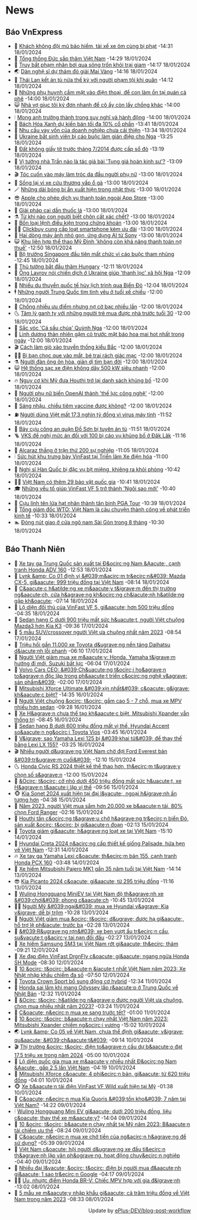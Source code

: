 # News

## Báo VnExpress
<!-- vnexpress:START -->
- 🚀 [Khách không đội mũ bảo hiểm, tài xế xe ôm cùng bị phạt](https://vnexpress.net/khach-khong-doi-mu-bao-hiem-tai-xe-xe-om-cung-bi-phat-4702326.html) -14:31 18/01/2024
- 🧰 [Tổng thống Đức sắp thăm Việt Nam](https://vnexpress.net/tong-thong-duc-sap-tham-viet-nam-4702485.html) -14:29 18/01/2024
- 🥰 [Truy bắt phạm nhân bơi qua sông trốn khỏi trại giam](https://vnexpress.net/truy-bat-pham-nhan-boi-qua-song-tron-khoi-trai-giam-4702493.html) -14:17 18/01/2024
- 🌏 [Dàn nghệ sĩ dự thảm đỏ giải Mai Vàng](https://vnexpress.net/dan-nghe-si-du-tham-do-giai-mai-vang-4702490.html) -14:16 18/01/2024
- 🧐 [Thái Lan kết án tù nửa thế kỷ với người phạm tội khi quân](https://vnexpress.net/thai-lan-ket-an-tu-nua-the-ky-voi-nguoi-pham-toi-khi-quan-4702477.html) -14:12 18/01/2024
- 💫 [Những phụ huynh cắm mặt vào điện thoại, để con làm ồn tại quán cà phê](https://vnexpress.net/nhung-phu-huynh-cam-mat-vao-dien-thoai-de-con-lam-on-tai-quan-ca-phe-4702425.html) -14:00 18/01/2024
- 😺 [Nhà vợ giục tôi ký đơn nhanh để cô ấy còn lấy chồng khác](https://vnexpress.net/nha-vo-giuc-toi-ky-don-nhanh-de-co-ay-con-lay-chong-khac-4702407.html) -14:00 18/01/2024
- 🕯 [Mong anh trưởng thành trong suy nghĩ và hành động](https://vnexpress.net/mong-anh-truong-thanh-trong-suy-nghi-va-hanh-dong-4702120.html) -14:00 18/01/2024
- 💃 [Bách Hóa Xanh dự kiến bán tối đa 10% cổ phần](https://vnexpress.net/bach-hoa-xanh-du-kien-ban-toi-da-10-co-phan-4702483.html) -13:41 18/01/2024
- 💂 [Nhu cầu vay vốn của doanh nghiệp chưa cải thiện](https://vnexpress.net/nhu-cau-vay-von-cua-doanh-nghiep-chua-cai-thien-4702414.html) -13:34 18/01/2024
- 🎊 [Ukraine bắt sinh viên bị cáo buộc làm gián điệp cho Nga](https://vnexpress.net/ukraine-bat-sinh-vien-bi-cao-buoc-lam-gian-diep-cho-nga-4702481.html) -13:25 18/01/2024
- 🤠 [Đất không giấy tờ trước tháng 7/2014 được cấp sổ đỏ](https://vnexpress.net/dat-khong-giay-to-truoc-thang-7-2014-duoc-cap-so-do-4702445.html) -13:19 18/01/2024
- 🌈 [Vị tướng nhà Trần nào là tác giả bài &#39;Tụng giá hoàn kinh sư&#39;?](https://vnexpress.net/vi-tuong-nha-tran-nao-la-tac-gia-bai-tung-gia-hoan-kinh-su-4702447.html) -13:09 18/01/2024
- 🎬 [Tóc cuốn vào máy làm tróc da đầu người phụ nữ](https://vnexpress.net/toc-cuon-vao-may-lam-troc-da-dau-nguoi-phu-nu-4702411.html) -13:00 18/01/2024
- 🚀 [Sống lại vì xe cứu thương vấp ổ gà](https://vnexpress.net/song-lai-vi-xe-cuu-thuong-vap-o-ga-4702288.html) -13:00 18/01/2024
- 🪄 [Những dải bóng bí ẩn xuất hiện trong nhật thực](https://vnexpress.net/nhung-dai-bong-bi-an-xuat-hien-trong-nhat-thuc-4702094.html) -13:00 18/01/2024
- 😎 [Apple cho phép dịch vụ thanh toán ngoài App Store](https://vnexpress.net/apple-cho-phep-dich-vu-thanh-toan-ngoai-app-store-4702045.html) -13:00 18/01/2024
- 🎊 [Giải pháp cai dần thuốc lá](https://vnexpress.net/giai-phap-cai-dan-thuoc-la-4702469.html) -13:00 18/01/2024
- ⚗️ [Từ khi nào con người biết chôn cất xác chết?](https://vnexpress.net/tu-khi-nao-con-nguoi-biet-chon-cat-xac-chet-4702398.html) -13:00 18/01/2024
- 🫣 [Bốn loại lệnh điều kiện trong chứng khoán](https://vnexpress.net/bon-loai-lenh-dieu-kien-trong-chung-khoan-4702255.html) -13:00 18/01/2024
- 👨‍🏫 [Clickbuy cung cấp loạt smartphone kèm ưu đãi](https://vnexpress.net/clickbuy-cung-cap-loat-smartphone-kem-uu-dai-4701757.html) -13:00 18/01/2024
- 🐻 [Hai dòng máy ảnh nhỏ gọn, ứng dụng AI từ Sony](https://vnexpress.net/hai-dong-may-anh-nho-gon-ung-dung-ai-tu-sony-4701740.html) -13:00 18/01/2024
- 😺 [Khu liên hợp thể thao Mỹ Đình &#39;không còn khả năng thanh toán nợ thuế&#39;](https://vnexpress.net/khu-lien-hop-the-thao-my-dinh-khong-con-kha-nang-thanh-toan-no-thue-4702460.html) -12:50 18/01/2024
- 🤔 [Bộ trưởng Singapore đầu tiên mất chức vì cáo buộc tham nhũng](https://vnexpress.net/bo-truong-singapore-dau-tien-mat-chuc-vi-cao-buoc-tham-nhung-4702467.html) -12:45 18/01/2024
- 🌮 [Thủ tướng bắt đầu thăm Hungary](https://vnexpress.net/thu-tuong-bat-dau-tham-hungary-4702476.html) -12:11 18/01/2024
- 🦩 [Ông Lavrov nói chiến dịch ở Ukraine giúp &#39;thanh lọc&#39; xã hội Nga](https://vnexpress.net/ong-lavrov-noi-chien-dich-o-ukraine-giup-thanh-loc-xa-hoi-nga-4702461.html) -12:09 18/01/2024
- 📝 [Nhiều du thuyền quốc tế hủy lịch trình qua Biển Đỏ](https://vnexpress.net/nhieu-du-thuyen-quoc-te-huy-lich-trinh-qua-bien-do-4702281.html) -12:04 18/01/2024
- 🕴 [Những người Trung Quốc tìm tình yêu ở tuổi xế chiều](https://vnexpress.net/nhung-nguoi-trung-quoc-tim-tinh-yeu-o-tuoi-xe-chieu-4702349.html) -12:00 18/01/2024
- 🐲 [Chồng nhiều ưu điểm nhưng nợ cờ bạc nhiều lần](https://vnexpress.net/chong-nhieu-uu-diem-nhung-no-co-bac-nhieu-lan-4702406.html) -12:00 18/01/2024
- 🌜 [Tâm lý ganh tỵ với những người trẻ mua được nhà trước tuổi 30](https://vnexpress.net/tam-ly-ganh-ty-voi-nhung-nguoi-tre-mua-duoc-nha-truoc-tuoi-30-4702385.html) -12:00 18/01/2024
- 💄 [Sắc vóc &#39;Cá sấu chúa&#39; Quỳnh Nga](https://vnexpress.net/sac-voc-ca-sau-chua-quynh-nga-4702372.html) -12:00 18/01/2024
- 🌁 [Linh dương thản nhiên gặm cỏ trước mặt báo hoa mai hot nhất trong ngày](https://vnexpress.net/linh-duong-than-nhien-gam-co-truoc-mat-bao-hoa-mai-hot-nhat-trong-ngay-4702344.html) -12:00 18/01/2024
- 🎬 [Cách làm giò xào truyền thống kiểu Bắc](https://vnexpress.net/cach-lam-gio-xao-truyen-thong-kieu-bac-4702275.html) -12:00 18/01/2024
- 👨‍🏫 [Bị bạn chọc que vào mắt, bé trai rách giác mạc](https://vnexpress.net/bi-ban-choc-que-vao-mat-be-trai-rach-giac-mac-4702261.html) -12:00 18/01/2024
- ⚗️ [Người đàn ông ôn hòa, giản dị tìm bạn đời](https://vnexpress.net/nguoi-dan-ong-on-hoa-gian-di-tim-ban-doi-4702235.html) -12:00 18/01/2024
- 😺 [Hệ thống sạc xe điện không dây 500 kW siêu nhanh](https://vnexpress.net/he-thong-sac-xe-dien-khong-day-500-kw-sieu-nhanh-4702099.html) -12:00 18/01/2024
- 🔥 [Nguy cơ khi Mỹ đưa Houthi trở lại danh sách khủng bố](https://vnexpress.net/nguy-co-khi-my-dua-houthi-tro-lai-danh-sach-khung-bo-4702095.html) -12:00 18/01/2024
- 🧰 [Người phụ nữ biến OpenAI thành &#39;thế lực công nghệ&#39;](https://vnexpress.net/nguoi-phu-nu-bien-openai-thanh-the-luc-cong-nghe-4701718.html) -12:00 18/01/2024
- 🦒 [Sáng nhậu, chiều tiêm vaccine được không?](https://vnexpress.net/sang-nhau-chieu-tiem-vaccine-duoc-khong-4702325.html) -12:00 18/01/2024
- ⛽️ [Người dùng Việt mất 17,3 nghìn tỷ đồng vì virus máy tính](https://vnexpress.net/nguoi-dung-viet-mat-17-3-nghin-ty-dong-vi-virus-may-tinh-4702440.html) -11:52 18/01/2024
- 🚀 [Bảy cựu công an quận Đồ Sơn bị tuyên án tù](https://vnexpress.net/bay-cuu-cong-an-quan-do-son-bi-tuyen-an-tu-4702446.html) -11:51 18/01/2024
- 🪜 [VKS đề nghị mức án đối với 100 bị cáo vụ khủng bố ở Đăk Lăk](https://vnexpress.net/vks-de-nghi-muc-an-doi-voi-100-bi-cao-vu-khung-bo-o-dak-lak-4702221.html) -11:16 18/01/2024
- 🚦 [Alcaraz thắng ở trận thứ 200 sự nghiệp](https://vnexpress.net/alcaraz-thang-o-tran-thu-200-su-nghiep-4702457.html) -11:05 18/01/2024
- 🕯 [Sức hút khu trưng bày VinFast tại Triển lãm Xe điện hóa](https://vnexpress.net/suc-hut-khu-trung-bay-vinfast-tai-trien-lam-xe-dien-hoa-4702437.html) -11:00 18/01/2024
- 💪 [Nghị sĩ Hàn Quốc bị đặc vụ bịt miệng, khiêng ra khỏi phòng](https://vnexpress.net/nghi-si-han-quoc-bi-dac-vu-bit-mieng-khieng-ra-khoi-phong-4702395.html) -10:42 18/01/2024
- 🧑‍🏫 [Việt Nam có thêm 29 bảo vật quốc gia](https://vnexpress.net/viet-nam-co-them-29-bao-vat-quoc-gia-4702391.html) -10:41 18/01/2024
- 🎓 [Những yếu tố giúp VinFast VF 5 trở thành &#39;Ngôi sao mới&#39;](https://vnexpress.net/nhung-yeu-to-giup-vinfast-vf-5-tro-thanh-ngoi-sao-moi-4702428.html) -10:40 18/01/2024
- 💫 [Cựu lính tên lửa hạt nhân thành tân binh PGA Tour](https://vnexpress.net/cuu-linh-ten-lua-hat-nhan-thanh-tan-binh-pga-tour-4702453.html) -10:39 18/01/2024
- 🤩 [Tổng giám đốc WTO: Việt Nam là câu chuyện thành công về phát triển kinh tế](https://vnexpress.net/tong-giam-doc-wto-viet-nam-la-cau-chuyen-thanh-cong-ve-phat-trien-kinh-te-4702432.html) -10:33 18/01/2024
- 🏊 [Đóng nút giao ở cửa ngõ nam Sài Gòn trong 8 tháng](https://vnexpress.net/dong-nut-giao-o-cua-ngo-nam-sai-gon-trong-8-thang-4702438.html) -10:30 18/01/2024<!-- vnexpress:END -->

## Báo Thanh Niên
<!-- thanhnien:START -->
- 🤠 [Xe tay ga Trung Quốc sản xuất tại Đ&amp;ocirc;ng Nam &amp;Aacute;, cạnh tranh Honda ADV 160](https://thanhnien.vn/xe-tay-ga-trung-quoc-san-xuat-tai-dong-nam-a-canh-tranh-honda-adv-160-185240118102945438.htm) -12:53 18/01/2024
- 🥸 [Lynk &amp;amp; Co 01 định vị &amp;#039;m&amp;acirc;m tr&amp;ecirc;n&amp;#039; Mazda CX-5, gi&amp;aacute; 999 triệu đồng tại Việt Nam](https://thanhnien.vn/lynk-co-01-dinh-vi-mam-tren-mazda-cx-5-gia-999-trieu-dong-tai-viet-nam-185240114172029212.htm) -08:14 18/01/2024
- 🌁 [C&amp;aacute;c h&amp;atilde;ng xe m&amp;aacute;y t&amp;igrave;m đến thị trường ng&amp;aacute;ch, cửa h&amp;agrave;ng kh&amp;ocirc;ng ch&amp;iacute;nh h&amp;atilde;ng gặp kh&amp;oacute;](https://thanhnien.vn/cac-hang-xe-may-tim-den-thi-truong-ngach-cua-hang-khong-chinh-hang-gap-kho-185240117212937561.htm) -07:14 18/01/2024
- 🤡 [Lộ diện đối thủ của VinFast VF 5, gi&amp;aacute; hơn 500 triệu đồng](https://thanhnien.vn/lo-dien-doi-thu-cua-vinfast-vf-5-gia-hon-500-trieu-dong-185240118085411778.htm) -04:35 18/01/2024
- 🎉 [Sedan hạng C dưới 900 triệu mất sức h&amp;uacute;t, người Việt chuộng Mazda3 hơn Kia K3](https://thanhnien.vn/sedan-hang-c-duoi-900-trieu-mat-suc-hut-nguoi-viet-chuong-mazda3-hon-kia-k3-185240114143816222.htm) -09:36 17/01/2024
- 🎊 [5 mẫu SUV/crossover người Việt ưa chuộng nhất năm 2023](https://thanhnien.vn/5-mau-suv-crossover-nguoi-viet-ua-chuong-nhat-nam-2023-185240116045201698.htm) -08:54 17/01/2024
- 🤠 [Triệu hồi gần 11.000 xe Toyota d&amp;ugrave;ng nền tảng Daihatsu d&amp;iacute;nh lỗi phanh](https://thanhnien.vn/trieu-hoi-gan-11000-xe-toyota-dung-nen-tang-daihatsu-dinh-loi-phanh-185240117103315326.htm) -06:10 17/01/2024
- 💼 [Người Việt giảm mua xe m&amp;aacute;y: Honda, Yamaha t&amp;igrave;m hướng đi mới, Suzuki bất lực](https://thanhnien.vn/nguoi-viet-giam-mua-xe-may-honda-yamaha-tim-huong-di-moi-suzuki-bat-luc-185240116223557729.htm) -06:04 17/01/2024
- 🐻 [Volvo Cars CEO: &amp;#039;Ch&amp;uacute;ng t&amp;ocirc;i ho&amp;agrave;n to&amp;agrave;n độc lập trong ph&amp;aacute;t triển c&amp;ocirc;ng nghệ v&amp;agrave; sản phẩm&amp;#039;](https://thanhnien.vn/volvo-cars-ceo-chung-toi-hoan-toan-doc-lap-trong-phat-trien-cong-nghe-va-san-pham-185240116204705354.htm) -02:00 17/01/2024
- 🤔 [Mitsubishi Xforce Ultimate &amp;#039;xịn nhất&amp;#039; c&amp;oacute; g&amp;igrave; kh&amp;aacute;c biệt?](https://thanhnien.vn/mitsubishi-xforce-ultimate-xin-nhat-co-gi-khac-biet-185240110175107465.htm) -14:35 16/01/2024
- 📝 [Người Việt chuộng &amp;ocirc; t&amp;ocirc; gầm cao 5 - 7 chỗ, mua xe MPV nhiều hơn sedan](https://thanhnien.vn/nguoi-viet-chuong-o-to-gam-cao-5-7-cho-mua-xe-mpv-nhieu-hon-sedan-185240115212302269.htm) -09:28 16/01/2024
- 🥰 [Xe H&amp;agrave;n chưa thể tạo kh&amp;aacute;c biệt, Mitsubishi Xpander vẫn thống trị](https://thanhnien.vn/xe-han-chua-the-tao-khac-biet-mitsubishi-xpander-van-thong-tri-185240113154858344.htm) -08:45 16/01/2024
- 🐲 [Sedan hạng B dưới 600 triệu đồng mất vị thế, Hyundai Accent so&amp;aacute;n ng&amp;ocirc;i Toyota Vios](https://thanhnien.vn/sedan-hang-b-duoi-600-trieu-dong-mat-vi-the-hyundai-accent-soan-ngoi-toyota-vios-185240113212529739.htm) -03:45 16/01/2024
- 🎃 [V&amp;igrave; sao Yamaha Lexi 125 bị &amp;#039;khai tử&amp;#039; để thay thế bằng Lexi LX 155?](https://thanhnien.vn/vi-sao-yamaha-lexi-125-bi-khai-tu-de-thay-the-bang-lexi-lx-155-185240115221039437.htm) -03:25 16/01/2024
- 🎬 [Nhiều người d&amp;ugrave;ng Việt Nam chờ đợi Ford Everest bản &amp;#039;tr&amp;ugrave;m cuối&amp;#039;](https://thanhnien.vn/nhieu-nguoi-dung-viet-nam-cho-doi-ford-everest-ban-trum-cuoi-185240113131256201.htm) -12:10 15/01/2024
- 🌜 [Honda Civic RS 2024 thiết kế thể thao hơn, th&amp;ecirc;m t&amp;ugrave;y chọn số s&amp;agrave;n](https://thanhnien.vn/honda-civic-rs-2024-thiet-ke-the-thao-hon-them-tuy-chon-so-san-185240115090816102.htm) -12:00 15/01/2024
- 🦆 [&amp;Ocirc; t&amp;ocirc; cỡ nhỏ dưới 450 triệu đồng mất sức h&amp;uacute;t, xe H&amp;agrave;n t&amp;aacute;i lập vị thế](https://thanhnien.vn/o-to-co-nho-duoi-450-trieu-mat-suc-hut-xe-han-tai-lap-vi-the-185240112232813196.htm) -09:56 15/01/2024
- 🐵 [Kia Sonet 2024 xuất hiện tại đại l&amp;yacute;, ngoại h&amp;igrave;nh ấn tượng hơn](https://thanhnien.vn/kia-sonet-2024-xuat-hien-tai-dai-ly-ngoai-hinh-an-tuong-hon-185240115093109595.htm) -04:38 15/01/2024
- 🙉 [Năm 2023, người Việt mua sắm hơn 20.000 xe b&amp;aacute;n tải, 80% chọn Ford Ranger](https://thanhnien.vn/nam-2023-nguoi-viet-mua-sam-hon-20000-xe-ban-tai-80-chon-ford-ranger-185240112101744491.htm) -02:16 15/01/2024
- 🌋 [Houthi tấn c&amp;ocirc;ng t&amp;agrave;u chở h&amp;agrave;ng tr&amp;ecirc;n biển Đỏ, sản xuất &amp;ocirc; t&amp;ocirc; bị gi&amp;aacute;n đoạn](https://thanhnien.vn/houthi-tan-cong-tau-cho-hang-tren-bien-do-san-xuat-o-to-bi-gian-doan-185240114215422058.htm) -02:13 15/01/2024
- 🐻 [Toyota giảm gi&amp;aacute; h&amp;agrave;ng loạt xe tại Việt Nam](https://thanhnien.vn/toyota-giam-gia-hang-loat-xe-tai-viet-nam-185240102102747897.htm) -15:10 14/01/2024
- 🧠 [Hyundai Creta 2024 n&amp;acirc;ng cấp thiết kế giống Palisade, hứa hẹn về Việt Nam](https://thanhnien.vn/hyundai-creta-2024-nang-cap-thiet-ke-giong-palisade-hua-hen-ve-viet-nam-185240112121052644.htm) -12:31 14/01/2024
- 🔥 [Xe tay ga Yamaha Lexi c&amp;oacute; th&amp;ecirc;m bản 155, cạnh tranh Honda PCX 160](https://thanhnien.vn/xe-tay-ga-yamaha-lexi-co-them-ban-155-canh-tranh-honda-pcx-160-185240113230447567.htm) -03:48 14/01/2024
- 🌋 [Xe hiếm Mitsubishi Pajero MK1 gần 35 năm tuổi tại Việt Nam](https://thanhnien.vn/xe-hiem-mitsubishi-pajero-mk1-gan-35-nam-tuoi-tai-viet-nam-185240104123138516.htm) -14:14 13/01/2024
- 😎 [Kia Picanto 2024 c&amp;oacute; gi&amp;aacute; từ 295 triệu đồng](https://thanhnien.vn/kia-picanto-2024-co-gia-tu-295-trieu-dong-185240101152122885.htm) -11:16 13/01/2024
- 🥰 [Wuling Hongguang MiniEV tại Việt Nam độ th&amp;agrave;nh xe &amp;#039;chơi&amp;#039; phong c&amp;aacute;ch](https://thanhnien.vn/wuling-hongguang-miniev-tai-viet-nam-do-thanh-xe-choi-phong-cach-185240105091407899.htm) -10:45 13/01/2024
- 🧑‍🏫 [Người Mỹ &amp;#039;ngại&amp;#039; mua xe Hyundai v&amp;agrave; Kia v&amp;igrave; dễ bị trộm](https://thanhnien.vn/nguoi-my-ngai-mua-xe-hyundai-va-kia-vi-de-bi-trom-185240110135403338.htm) -10:28 13/01/2024
- 💄 [Người Việt giảm mua &amp;ocirc; t&amp;ocirc; d&amp;ugrave; được hạ gi&amp;aacute;, hỗ trợ lệ ph&amp;iacute; trước bạ](https://thanhnien.vn/nguoi-viet-giam-mua-o-to-du-duoc-ha-gia-ho-tro-le-phi-truoc-ba-185240111221052427.htm) -02:28 13/01/2024
- 💯 [&amp;#039;R&amp;ugrave;ng rợn&amp;#039; xe ben vượt ẩu tr&amp;ecirc;n cầu, su&amp;yacute;t g&amp;acirc;y tai nạn đối đầu](https://thanhnien.vn/rung-ron-xe-ben-vuot-au-tren-cau-suyt-gay-tai-nan-doi-dau-185240112201658464.htm) -02:27 13/01/2024
- 🚀 [Xe hiếm Samsung SM3 tại Việt Nam rớt gi&amp;aacute; th&amp;ecirc; thảm](https://thanhnien.vn/xe-hiem-samsung-sm3-tai-viet-nam-rot-gia-the-tham-185240108102422396.htm) -09:21 12/01/2024
- 🦣 [Xe đạp điện VinFast DrgnFly c&amp;oacute; gi&amp;aacute; ngang ngửa Honda SH Mode](https://thanhnien.vn/xe-dap-dien-vinfast-drgnfly-co-gia-ngang-ngua-honda-sh-mode-185240112112710446.htm) -08:30 12/01/2024
- 👹 [10 &amp;ocirc; t&amp;ocirc; b&amp;aacute;n &amp;iacute;t nhất Việt Nam năm 2023: Xe Nhật nhập khẩu chiếm đa số](https://thanhnien.vn/10-o-to-ban-it-nhat-viet-nam-nam-2023-xe-nhat-nhap-khau-chiem-da-so-185240111135810475.htm) -07:50 12/01/2024
- 🦄 [Toyota Crown Sport bổ sung động cơ hybrid](https://thanhnien.vn/toyota-crown-sport-bo-sung-dong-co-hybrid-185231222130159267.htm) -12:34 11/01/2024
- 🤔 [Honda sai lầm khi mang Odyssey lắp r&amp;aacute;p ở Trung Quốc về Nhật Bản](https://thanhnien.vn/honda-sai-lam-khi-mang-odyssey-lap-rap-o-trung-quoc-ve-nhat-ban-185240110111002721.htm) -12:32 11/01/2024
- 🧰 [&amp;Ocirc; t&amp;ocirc; h&amp;atilde;ng n&amp;agrave;o được người Việt ưa chuộng, chọn mua nhiều nhất năm 2023?](https://thanhnien.vn/o-to-hang-nao-duoc-nguoi-viet-ua-chuong-chon-mua-nhieu-nhat-nam-2023-18524011109024119.htm) -03:24 11/01/2024
- 🌁 [C&amp;oacute; n&amp;ecirc;n mua xe sang trước tết?](https://thanhnien.vn/co-nen-mua-xe-sang-truoc-tet-185240110184135064.htm) -01:00 11/01/2024
- 🧐 [10 &amp;ocirc; t&amp;ocirc; b&amp;aacute;n chạy nhất Việt Nam năm 2023: Mitsubishi Xpander chiếm ng&amp;ocirc;i vương](https://thanhnien.vn/10-o-to-ban-chay-nhat-viet-nam-nam-2023-mitsubishi-xpander-chiem-ngoi-vuong-185240110205325669.htm) -15:02 10/01/2024
- 🌏 [Lynk &amp;amp; Co 05 về Việt Nam, chưa thể định gi&amp;aacute; v&amp;igrave; qu&amp;aacute; &amp;#039;ch&amp;aacute;t&amp;#039;](https://thanhnien.vn/lynk-co-05-ve-viet-nam-chua-the-dinh-gia-vi-qua-chat-185240108122418886.htm) -09:14 10/01/2024
- 🎬 [Thị trường &amp;ocirc; t&amp;ocirc; điện to&amp;agrave;n cầu dự b&amp;aacute;o đạt 17,5 triệu xe trong năm 2024](https://thanhnien.vn/thi-truong-o-to-dien-toan-cau-du-bao-dat-175-trieu-xe-trong-nam-2024-185240110105757997.htm) -05:00 10/01/2024
- 🚀 [Lộ diện quốc gia mua xe m&amp;aacute;y nhiều nhất Đ&amp;ocirc;ng Nam &amp;Aacute;, gấp 2,5 lần Việt Nam](https://thanhnien.vn/lo-dien-quoc-gia-mua-xe-may-nhieu-nhat-dong-nam-a-gap-25-lan-viet-nam-185240109210627655.htm) -04:19 10/01/2024
- 🙉 [Mitsubishi Xforce c&amp;oacute; 4 phi&amp;ecirc;n bản, gi&amp;aacute; từ 620 triệu đồng](https://thanhnien.vn/mitsubishi-xforce-co-4-phien-ban-gia-tu-620-trieu-dong-185240110014324227.htm) -04:01 10/01/2024
- 🐵 [Xe b&amp;aacute;n tải điện VinFast VF Wild xuất hiện tại Mỹ](https://thanhnien.vn/xe-ban-tai-dien-vinfast-vf-wild-xuat-hien-tai-my-185240110075208779.htm) -01:38 10/01/2024
- 🐎 [C&amp;oacute; n&amp;ecirc;n mua Kia Quoris &amp;#039;tồn kho&amp;#039; 7 năm tại Việt Nam?](https://thanhnien.vn/co-nen-mua-kia-quoris-ton-kho-7-nam-tai-viet-nam-185240108095712598.htm) -14:22 09/01/2024
- 🕯 [Wuling Hongguang Mini EV gi&amp;aacute; dưới 200 triệu đồng, liệu c&amp;oacute; thay thế xe m&amp;aacute;y?](https://thanhnien.vn/wuling-hongguang-mini-ev-gia-duoi-200-trieu-dong-lieu-co-thay-the-xe-may-185240105084422357.htm) -14:04 09/01/2024
- 👀 [10 &amp;ocirc; t&amp;ocirc; b&amp;aacute;n chạy nhất tại Mỹ năm 2023: B&amp;aacute;n tải chiếm ưu thế](https://thanhnien.vn/10-o-to-ban-chay-nhat-tai-my-nam-2023-ban-tai-chiem-uu-the-185240108212804095.htm) -08:24 09/01/2024
- 🦒 [C&amp;oacute; n&amp;ecirc;n mua xe chở tiền của ng&amp;acirc;n h&amp;agrave;ng để sử dụng?](https://thanhnien.vn/co-nen-mua-xe-cho-tien-cua-ngan-hang-scb-de-su-dung-185240109113248082.htm) -05:39 09/01/2024
- 🧐 [Việt Nam c&amp;oacute; hội người d&amp;ugrave;ng xe đầu ti&amp;ecirc;n th&amp;agrave;nh lập văn ph&amp;ograve;ng, hoạt động chuy&amp;ecirc;n nghiệp](https://thanhnien.vn/viet-nam-co-hoi-nguoi-dung-xe-dau-tien-thanh-lap-van-phong-hoat-dong-chuyen-nghiep-185240109082343588.htm) -04:40 09/01/2024
- 🌊 [Nhiều đại l&amp;yacute; &amp;ocirc; t&amp;ocirc; điện bị người mua đ&amp;aacute;nh gi&amp;aacute; 1 sao tr&amp;ecirc;n Google](https://thanhnien.vn/nhieu-dai-ly-o-to-dien-bi-nguoi-mua-danh-gia-1-sao-tren-google-185240108221632781.htm) -04:17 09/01/2024
- 🧑‍🏫 [Ưu, nhược điểm Honda BR-V: Chiếc MPV hợp với gia đ&amp;igrave;nh](https://thanhnien.vn/uu-nhuoc-diem-honda-br-v-chiec-mpv-hop-voi-gia-dinh-18523122215104757.htm) -13:02 08/01/2024
- 🫣 [5 mẫu xe m&amp;aacute;y nhập khẩu gi&amp;aacute; cả trăm triệu đồng về Việt Nam trong năm 2023](https://thanhnien.vn/5-mau-xe-may-nhap-khau-gia-ca-tram-trieu-dong-ve-viet-nam-trong-nam-2023-185240108094059458.htm) -08:33 08/01/2024<!-- thanhnien:END -->

<div align="right">
    Update by <a target="_blank" href="https://github.com/ePlus-DEV/blog-post-workflow">ePlus-DEV/blog-post-workflow</a>
</div>